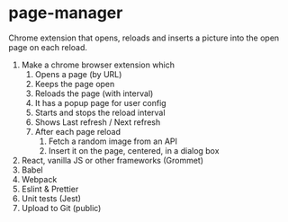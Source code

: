 # page-manager
Chrome extension that opens, reloads and inserts a picture into the open page on each reload.

1. Make a chrome browser extension which
    1. Opens a page (by URL)
    2. Keeps the page open
    3. Reloads the page (with interval)
    4. It has a popup page for user config
    5. Starts and stops the reload interval
    6. Shows Last refresh / Next refresh
    7. After each page reload
        1. Fetch a random image from an API
        2. Insert it on the page, centered, in a dialog box
2. React, vanilla JS or other frameworks (Grommet)
3. Babel
4. Webpack
5. Eslint & Prettier
6. Unit tests (Jest)
7. Upload to Git (public)